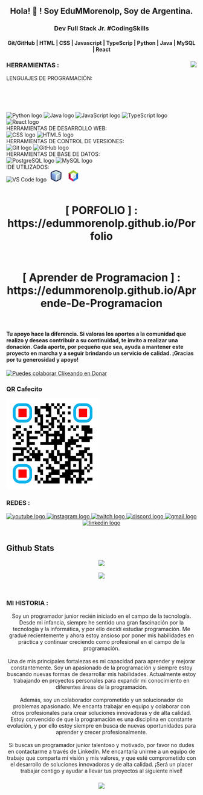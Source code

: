 <h2 align="center">Hola! 👋 ! Soy EduMMorenolp, Soy de Argentina.</h2>
<h3 align="center"> Dev Full Stack Jr. #CodingSkills </h3> 
<h4 align="center"> Git/GitHub | HTML | CSS | Javascript | TypeScrip | Python | Java | MySQL | React </h4>

###

<img align="right" height="120" src="https://i.gifer.com/AjA6.gif"  />

### HERRAMIENTAS :

LENGUAJES DE PROGRAMACIÓN:
<br clear="both">
<div align="left">
  <img src="https://cdn.jsdelivr.net/gh/devicons/devicon/icons/python/python-original.svg" height="30" width="42" alt="Python logo"  />
  <img src="https://cdn.jsdelivr.net/gh/devicons/devicon/icons/java/java-original.svg" height="30" width="42" alt="Java logo"  />
  <img src="https://cdn.jsdelivr.net/gh/devicons/devicon/icons/javascript/javascript-original.svg" height="30" width="42" alt="JavaScript logo" />
  <img src="https://cdn.jsdelivr.net/gh/devicons/devicon/icons/typescript/typescript-original.svg" height="30" width="42" alt="TypeScript logo" />
  <img src="https://upload.wikimedia.org/wikipedia/commons/thumb/a/a7/React-icon.svg/539px-React-icon.svg.png" height="30" width="42" alt="React logo" />

</div>
HERRAMIENTAS DE DESARROLLO WEB:
<br clear="both">
<div align="left">
  <img src="https://cdn.jsdelivr.net/gh/devicons/devicon/icons/css3/css3-original.svg" height="30" width="42" alt="CSS logo" />
  <img src="https://cdn.jsdelivr.net/gh/devicons/devicon/icons/html5/html5-original.svg" height="30" width="42" alt="HTML5 logo" />
</div>
HERRAMIENTAS DE CONTROL DE VERSIONES:
<br clear="both">
<div align="left">
  <img src="https://cdn.jsdelivr.net/gh/devicons/devicon/icons/git/git-original.svg" height="30" width="42" alt="Git logo"  />
  <img src="https://cdn.jsdelivr.net/gh/devicons/devicon/icons/github/github-original.svg" height="30" width="42" alt="GitHub logo"  />
</div>
HERRAMIENTAS DE BASE DE DATOS:
<br clear="both">
<div align="left">
  <img src="https://cdn.jsdelivr.net/gh/devicons/devicon/icons/postgresql/postgresql-original.svg" height="30" width="42" alt="PostgreSQL logo"  />
  <img src="https://cdn.jsdelivr.net/gh/devicons/devicon/icons/mysql/mysql-original.svg" height="30" width="42" alt="MySQL logo"  />
</div>
IDE UTILIZADOS:
<br clear="both">
<div align="left">
  <img src="https://cdn.jsdelivr.net/gh/devicons/devicon/icons/vscode/vscode-original.svg" height="30" width="42" alt="VS Code logo"  />
  <img src="./icon48.png" alt="NetBeans logo" style="object-fit: contain; height: 30px; width: 42px;"  />
  <img src="./iconANB.png" alt="Apache NetBeans IDE 18 logo" style="object-fit: contain; height: 30px; width: 42px;" />

</div>

<br clear="both">
<div align="center" >
  <h1> [ PORFOLIO ] : https://edummorenolp.github.io/Porfolio </h1>
  </div>

<br clear="both">
<div align="center" >
  <h1> [ Aprender de Programacion ] : https://edummorenolp.github.io/Aprende-De-Programacion </h1>
  </div>
<br/>


#### Tu apoyo hace la diferencia. Si valoras los aportes a la comunidad que realizo y deseas contribuir a su continuidad, te invito a realizar una donación. Cada aporte, por pequeño que sea, ayuda a mantener este proyecto en marcha y a seguir brindando un servicio de calidad. ¡Gracias por tu generosidad y apoyo!

[![Puedes colaborar Clikeando en Donar](https://img.shields.io/badge/Clikeando%20aqui%20puedes%20colaborar%20-Donar-blue)](https://www.mercadopago.com.ar/subscriptions/checkout?preapproval_plan_id=2c9380848810689e018813682e960130)

### QR Cafecito 

<img src="./QRCafecitoSolo.png" alt="QR Cafecito" style="object-fit: contain;"  />
<br/>  

### REDES :

<div align="center" >
  <a href="https://www.youtube.com/channel/UCBzJgtZqYSIEHaf48DzQXeQ" target="_blank">
    <img src="https://img.shields.io/static/v1?message=Youtube&logo=youtube&label=&color=FF0000&logoColor=white&labelColor=&style=for-the-badge" height="35" alt="youtube logo"  />
  </a>
  <a href="https://www.instagram.com/edu.m.morenolp/" target="_blank">
    <img src="https://img.shields.io/static/v1?message=Instagram&logo=instagram&label=&color=E4405F&logoColor=white&labelColor=&style=for-the-badge" height="35" alt="instagram logo"  />
  </a>
  <a href="https://www.twitch.tv/emmorenolp" target="_blank">
    <img src="https://img.shields.io/static/v1?message=Twitch&logo=twitch&label=&color=9146FF&logoColor=white&labelColor=&style=for-the-badge" height="35" alt="twitch logo"  />
  </a>
  <a href="https://discord.gg/UDYPPZjc" target="_blank">
    <img src="https://img.shields.io/static/v1?message=Discord&logo=discord&label=&color=7289DA&logoColor=white&labelColor=&style=for-the-badge" height="35" alt="discord logo"  />
  </a>
  <a href="e.m.morenolp@gmail.com" target="_blank">
    <img src="https://img.shields.io/static/v1?message=Gmail&logo=gmail&label=&color=D14836&logoColor=white&labelColor=&style=for-the-badge" height="35" alt="gmail logo"  />
  </a>
  <a href="https://www.linkedin.com/in/eduardo-m-moreno-programador/" target="_blank">
    <img src="https://img.shields.io/static/v1?message=LinkedIn&logo=linkedin&label=&color=0077B5&logoColor=white&labelColor=&style=for-the-badge" height="35" alt="linkedin logo"  />
  </a>
</div>

<br clear="both">

## Github Stats  
<div align="center"><img src="https://github-readme-stats.vercel.app/api?username=EduMMorenolp&show_icons=true&count_private=true&hide_border=true&rank_icon=github&theme=gruvbox" align="center" /> 

  <source align="center"
    srcset="https://github-readme-stats.vercel.app/api/top-langs/?username=EduMMorenolp&layout=compact&langs_count=8&theme=radical"
    media="(prefers-color-scheme: dark)" />
  <source align="center"
    srcset="https://github-readme-stats.vercel.app/api/top-langs/?username=EduMMorenolp&layout=compact&langs_count=8&theme=default"
    media="(prefers-color-scheme: light), (prefers-color-scheme: no-preference)" />
  <img src="https://github-readme-stats.vercel.app/api/top-langs/?username=EduMMorenolp&layout=compact&langs_count=8&theme=gruvbox" align="center"/>

</div> 
<br/>  

### MI HISTORIA :

<p align="center">Soy un programador junior recién iniciado en el campo de la tecnología. Desde mi infancia, siempre he sentido una gran fascinación por la tecnología y la informática, y por ello decidí estudiar programación. Me gradué recientemente y ahora estoy ansioso por poner mis habilidades en práctica y continuar creciendo como profesional en el campo de la programación.<br><br>Una de mis principales fortalezas es mi capacidad para aprender y mejorar constantemente. Soy un apasionado de la programación y siempre estoy buscando nuevas formas de desarrollar mis habilidades. Actualmente estoy trabajando en proyectos personales para expandir mi conocimiento en diferentes áreas de la programación.<br><br>Además, soy un colaborador comprometido y un solucionador de problemas apasionado. Me encanta trabajar en equipo y colaborar con otros profesionales para crear soluciones innovadoras y de alta calidad. Estoy convencido de que la programación es una disciplina en constante evolución, y por ello estoy siempre en busca de nuevas oportunidades para aprender y crecer profesionalmente.<br><br>Si buscas un programador junior talentoso y motivado, por favor no dudes en contactarme a través de LinkedIn. Me encantaría unirme a un equipo de trabajo que comparta mi visión y mis valores, y que esté comprometido con el desarrollo de soluciones innovadoras y de alta calidad. ¡Será un placer trabajar contigo y ayudar a llevar tus proyectos al siguiente nivel!</p>

###

<div align="center">
  <img src="https://profile-counter.glitch.me/EduM/count.svg?"  />
</div>

###






